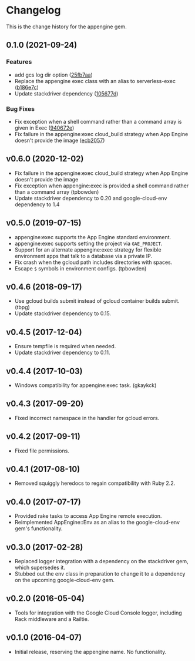 # Changelog

This is the change history for the appengine gem.

## 0.1.0 (2021-09-24)


### Features

* add gcs log dir option ([25fb7aa](https://www.github.com/GoogleCloudPlatform/appengine-ruby/commit/25fb7aa149154ca3cdcc75a81d9371c3e6b696c0))
* Replace the appengine exec class with an alias to serverless-exec ([b186e7c](https://www.github.com/GoogleCloudPlatform/appengine-ruby/commit/b186e7cc9480101699f8792a24279801a8b5815e))
* Update stackdriver dependency ([105677d](https://www.github.com/GoogleCloudPlatform/appengine-ruby/commit/105677df6a20722dab31699f24d672aa6663fe3c))


### Bug Fixes

* Fix exception when a shell command rather than a command array is given in Exec ([940672e](https://www.github.com/GoogleCloudPlatform/appengine-ruby/commit/940672e5db394325e55de3d3097823270a2f6857))
* Fix failure in the appengine:exec cloud_build strategy when App Engine doesn't provide the image ([ecb2057](https://www.github.com/GoogleCloudPlatform/appengine-ruby/commit/ecb205780e990550659b5b274088b880a1315eb2))

## v0.6.0 (2020-12-02)

*   Fix failure in the appengine:exec cloud_build strategy when App Engine doesn't provide the image
*   Fix exception when appengine:exec is provided a shell command rather than a command array (tpbowden)
*   Update stackdriver dependency to 0.20 and google-cloud-env dependency to 1.4

## v0.5.0 (2019-07-15)

*   appengine:exec supports the App Engine standard environment.
*   appengine:exec supports setting the project via `GAE_PROJECT`.
*   Support for an alternate appengine:exec strategy for flexible environment apps that talk to a database via a private IP.
*   Fix crash when the gcloud path includes directories with spaces.
*   Escape `$` symbols in environment configs. (tpbowden)

## v0.4.6 (2018-09-17)

*   Use gcloud builds submit instead of gcloud container builds submit. (tbpg)
*   Update stackdriver dependency to 0.15.

## v0.4.5 (2017-12-04)

*   Ensure tempfile is required when needed.
*   Update stackdriver dependency to 0.11.

## v0.4.4 (2017-10-03)

*   Windows compatibility for appengine:exec task. (gkaykck)

## v0.4.3 (2017-09-20)

*   Fixed incorrect namespace in the handler for gcloud errors.

## v0.4.2 (2017-09-11)

*   Fixed file permissions.

## v0.4.1 (2017-08-10)

*   Removed squiggly heredocs to regain compatibility with Ruby 2.2.

## v0.4.0 (2017-07-17)

*   Provided rake tasks to access App Engine remote execution.
*   Reimplemented AppEngine::Env as an alias to the google-cloud-env gem's
    functionality.

## v0.3.0 (2017-02-28)

*   Replaced logger integration with a dependency on the stackdriver gem,
    which supersedes it.
*   Stubbed out the env class in preparation to change it to a dependency
    on the upcoming google-cloud-env gem.

## v0.2.0 (2016-05-04)

*   Tools for integration with the Google Cloud Console logger, including
    Rack middleware and a Railtie.

## v0.1.0 (2016-04-07)

*   Initial release, reserving the appengine name. No functionality.
